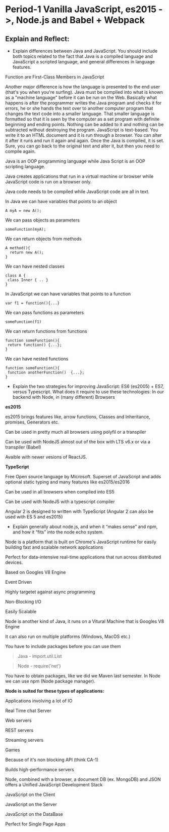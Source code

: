 # Period-1 Vanilla JavaScript, es2015 ->, Node.js and Babel + Webpack

## Explain and Reflect:

- Explain differences between Java and JavaScript. You should include both topics related to the fact that Java is a compiled 
language and JavaScript a scripted language, and general differences in language features.

Function are First-Class Members in JavaScript

Another major difference is how the language is presented to the end user (that's you when you're surfing). Java must be compiled into what is known as a "machine language" before it can be run on the Web.
Basically what happens is after the programmer writes the Java program and checks it for errors, he or she hands the text over to another computer 
program that changes the text code into a smaller language. That smaller language is formatted so that it is seen by the 
computer as a set program with definite beginning and ending points. Nothing can be added to it and nothing can be subtracted without destroying the program.
JavaScript is text-based. You write it to an HTML document and it is run through a browser. You can alter it after it runs and run it again and again. 
Once the Java is compiled, it is set. Sure, you can go back to the original text and alter it, but then you need to compile again.


Java is an OOP programming language while Java Script is an OOP scripting language.

Java creates applications that run in a virtual machine or browser while JavaScript code is run on a browser only.

Java code needs to be compiled while JavaScript code are all in text.

In Java we can have variables that points to an object
````
A myA = new A();
````

We can pass objects as parameters
````
someFunction(myA);
````

We can return objects from methods
````
A method(){
  return new A(); 
}
````

We can have nested classes
````
class A {
 class Inner { .. } 
}
````

In JavaScript we can have variables that points to a function
````
var f1 = function(){...}
````

We can pass functions as parameters
````
someFunction(f1)
````

We can return functions from functions
````
function someFunction(){
 return function() {...};
}
````

We can have nested functions
````
function someFunction(){
 function anotherFunction()  {...};
}
````

- Explain the two strategies for improving JavaScript: ES6 (es2005) + ES7, versus Typescript. What does it require to use these technologies: In our backend with Node, in (many different) Browsers

**es2015**

es2015 brings features like, arrow functions, Classes and Inheritance,
promises, Generators etc.

Can be used in pretty much all browsers using polyfil or a transpiler

Can be used with NodeJS almost out of the box with LTS v6.x or via a transpiler (Babel)

Avaible with newer vesions of ReactJS.

**TypeScript**

Free Open source language by Microsoft. Superset of JavaScript and adds optional static typing and
many features like es2015/es2016

Can be used in all browsers when complied into ES5

Can be used with NodeJS with a typescript compiler

Angular 2 is designed to written with TypeScript (Angular 2 can also be used with ES 5 and es2015)

- Explain generally about node.js, and when it “makes sense” and npm, and how it “fits” into the node echo system.

Node is a platform that is built on Chrome's JavaScript runtime for easily building fast and scalable network applications

Perfect for data-intensive real-time applications that run across distributed devices.


Based on Googles V8 Engine

Event Driven

Highly targetet against async programming

Non-Blocking I/O

Easily Scalable 


Node is another kind of Java, it runs on a Vitural Machine that is Googles V8 Engine

It can also run on multiple platforms (Windows, MacOS etc.)

You have to include packages before you can use them 

> Java - import.util.List

> Node - require('net')

You have to obtain packages, like we did we Maven last semester. In Node we can use npm (Node package manager).

**Node is suited for these types of applications:**

Applications involving a lot of IO

Real Time chat Server

Web servers

REST servers

Streaming servers

Games

Because of it's non blocking API (think CA-1)

Builds high-performance servers

Node, combined with a browser, a document DB (ex. MongoDB) and JSON offers a Unified JavaScript Development Stack

JavaScript on the Client

JavaScript on the Server

JavaScript on the DataBase

Perfect for Single Page Apps
 
